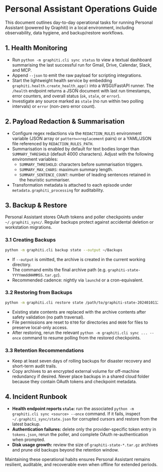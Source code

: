 # Personal Assistant Operations Guide

This document outlines day-to-day operational tasks for running Personal Assistant (powered by Graphiti) in a local environment, including observability, data hygiene, and backup/restore workflows.

## 1. Health Monitoring

- Run `python -m graphiti.cli sync status` to view a textual dashboard summarising the last successful run for Gmail, Drive, Calendar, Slack, and MCP.
- Append `--json` to emit the raw payload for scripting integrations.
- Start the lightweight health service by embedding `graphiti.health.create_health_app()` into a WSGI/FastAPI runner. The `/health` endpoint returns a JSON document with last run timestamps, error counters, and overall status (`ok`, `stale`, or `error`).
- Investigate any source marked as `stale` (no run within two polling intervals) or `error` (non-zero error count).

## 2. Payload Redaction & Summarisation

- Configure regex redactions via the `REDACTION_RULES` environment variable (JSON array or `pattern=>replacement` pairs) or a YAML/JSON file referenced by `REDACTION_RULES_PATH`.
- Summarisation is enabled by default for text bodies longer than `SUMMARY_THRESHOLD` (default 4000 characters). Adjust with the following environment variables:
  - `SUMMARY_THRESHOLD`: characters before summarisation triggers.
  - `SUMMARY_MAX_CHARS`: maximum summary length.
  - `SUMMARY_SENTENCE_COUNT`: number of leading sentences retained in the heuristic summariser.
- Transformation metadata is attached to each episode under `metadata.graphiti_processing` for auditability.

## 3. Backup & Restore

Personal Assistant stores OAuth tokens and poller checkpoints under `~/.graphiti_sync/`. Regular backups protect against accidental deletion or workstation migrations.

### 3.1 Creating Backups

```bash
python -m graphiti.cli backup state --output ~/Backups
```

- If `--output` is omitted, the archive is created in the current working directory.
- The command emits the final archive path (e.g. `graphiti-state-YYYYmmddHHMMSS.tar.gz`).
- Recommended cadence: nightly via `launchd` or a cron-equivalent.

### 3.2 Restoring from Backups

```bash
python -m graphiti.cli restore state /path/to/graphiti-state-20240101120000.tar.gz
```

- Existing state contents are replaced with the archive contents after safety validation (no path traversal).
- File permissions are reset to `0700` for directories and `0600` for files to preserve local-only access.
- After restoring, rerun the relevant `python -m graphiti.cli sync ... --once` command to resume polling from the restored checkpoints.

### 3.3 Retention Recommendations

- Keep at least seven days of rolling backups for disaster recovery and short-term audit trails.
- Copy archives to an encrypted external volume for off-machine redundancy if desired. Never place backups in a shared cloud folder because they contain OAuth tokens and checkpoint metadata.

## 4. Incident Runbook

- **Health endpoint reports `stale`:** run the associated `python -m graphiti.cli sync <source> --once` command. If it fails, inspect `~/.graphiti_sync/state.json` for corrupted cursors and restore from the latest backup.
- **Authentication failures:** delete only the provider-specific token entry in `tokens.json`, rerun the poller, and complete OAuth re-authentication when prompted.
- **Disk usage growth:** review the size of `graphiti-state-*.tar.gz` archives and prune old backups beyond the retention window.

Maintaining these operational habits ensures Personal Assistant remains resilient, auditable, and recoverable even when offline for extended periods.

